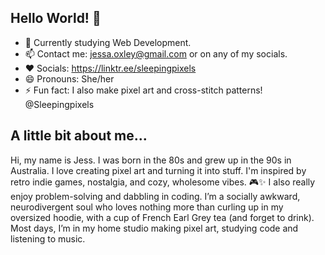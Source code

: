 ## Hello World! 👋
- 🌱 Currently studying Web Development.
- 📫 Contact me: jessa.oxley@gmail.com or on any of my socials.
- ❤️ Socials: https://linktr.ee/sleepingpixels
- 😄 Pronouns: She/her
- ⚡ Fun fact: I also make pixel art and cross-stitch patterns! @Sleepingpixels

## A little bit about me...
Hi, my name is Jess. I was born in the 80s and grew up in the 90s in Australia. I love creating pixel art and turning it into stuff. I'm inspired by retro indie games, nostalgia, and cozy, wholesome vibes. 🎮✨ I also really enjoy problem-solving and dabbling in coding. I’m a socially awkward, neurodivergent soul who loves nothing more than curling up in my oversized hoodie, with a cup of French Earl Grey tea (and forget to drink). Most days, I’m in my home studio making pixel art, studying code and listening to music.

<!--
**roxire/Roxire** is a ✨ _special_ ✨ repository because its `README.md` (this file) appears on your GitHub profile.

Here are some ideas to get you started:

- 🔭 I’m currently working on ...
- 🌱 I’m currently on the roadmap to becoming a software developer.
- 👯 I’m looking to collaborate on ...
- 🤔 I’m looking for help with ...
- 💬 Ask me about ...
- 📫 How to reach me: You can contact me via any of my socials, or at jessa.oxley@gmail.com
- 😄 Pronouns: She/her
- ⚡ Fun fact: I also make pixel art! 
